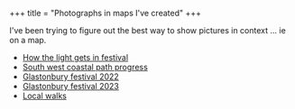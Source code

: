 +++
title = "Photographs in maps I've created"
+++

I've been trying to figure out the best way to show pictures in context ... ie on a map.
<!--more-->
* [How the light gets in festival](https://umap.openstreetmap.fr/en/map/htlgi2023_921692#18/52.07961/-3.12183)
* [South west coastal path progress](https://umap.openstreetmap.fr/en/map/swcp_768567#9/50.6259/-3.4277)
* [Glastonbury festival 2022](https://umap.openstreetmap.fr/en/map/glastonbury_768664#15/51.1500/-2.5887)
* [Glastonbury festival 2023](https://umap.openstreetmap.fr/en/map/glasto2023_933251#15/51.1509/-2.5859)
* [Local walks](https://umap.openstreetmap.fr/en/map/u3a_819439#14/51.4899/-0.6976)